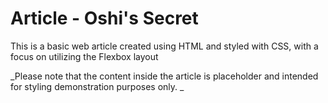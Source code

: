 # Article - Oshi's Secret

This is a basic web article created using HTML and styled with CSS, with a focus on utilizing the Flexbox layout

_Please note that the content inside the article is placeholder and intended for styling demonstration purposes only.
_
